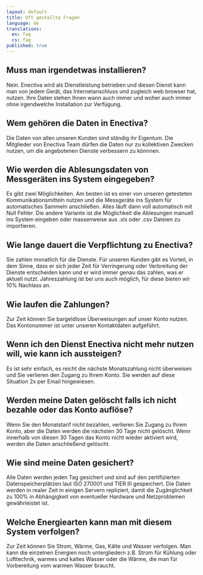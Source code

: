 ```yaml
---
layout: default
title: Oft gestellte Fragen
language: de
translations: 
  en: faq
  cs: faq
published: true
---
```


## Muss man irgendetwas installieren?

Nein. Enectiva wird als Dienstleistung betrieben und diesen Dienst kann man von jedem Gerät, das Internetanschluss und zugleich web browser hat, nutzen. Ihre Daten stehen Ihnen wann auch immer und woher auch immer ohne irgendwelche Installation zur Verfügung.

## Wem gehören die Daten in Enectiva?

Die Daten von allen unseren Kunden sind ständig ihr Eigentum. Die Mitglieder von Enectiva Team dürfen die Daten nur zu kollektiven Zwecken nutzen, um die angebotenen Dienste verbessern zu könnnen. 

## Wie werden die Ablesungsdaten von Messgeräten ins System eingegeben?

Es gibt zwei Möglichkeiten. Am besten ist es einer von unseren getesteten Kommunikationsmitteln nutzen und die Messgeräte ins System für automatisches Sammeln anschließen. Alles läuft dann voll automatisch mit Null Fehler. Die andere Variante ist die Möglichkeit die Ablesungen manuell ins System eingeben oder massenweise aus .xls oder .csv Dateien zu importieren.


## Wie lange dauert die Verpflichtung zu Enectiva?

Sie zahlen monatlich für die Dienste. Für unseren Kunden gibt es Vorteil, in dem Sinne, dass er sich jeder Zeit für Verringerung oder Verbreitung der Dienste entscheiden kann und er wird immer genau das zahlen, was er aktuell nutzt. Jahreszahlung ist bei uns auch möglich, für diese bieten wir 10% Nachlass an.

## Wie laufen die Zahlungen?

Zur Zeit können Sie bargeldlose Überweisungen auf unser Konto nutzen. Das Kontonummer ist unter unseren Kontaktdaten aufgeführt.

## Wenn ich den Dienst Enectiva nicht mehr nutzen will, wie kann ich aussteigen?

Es ist sehr einfach, es reicht die nächste Monatszahlung nicht überweisen und Sie verlieren den Zugang zu Ihrem Konto. Sie werden auf diese Situation 2x per Email hingewiesen.

## Werden meine Daten gelöscht falls ich nicht bezahle oder das Konto auflöse? 

Wenn Sie den Monatstarif nicht bezahlen, verlieren Sie Zugang zu Ihrem Konto, aber die Daten werden die nächsten 30 Tage nicht gelöscht. Wenn innerhalb von diesen 30 Tagen das Konto nicht wieder aktiviert wird, werden die Daten anschließend gelöscht.

## Wie sind meine Daten gesichert?

Alle Daten werden jeden Tag gesichert und sind auf den zertifizierten Datenspeicherplätzen laut ISO 270001 und TIER III gespeichert. Die Daten werden in realer Zeit in einigen Servern repliziert, damit die Zugänglichkeit zu 100% in Abhängigkeit von eventueller Hardware und Netzproblemen gewährleistet ist. 

## Welche Energiearten kann man mit diesem System verfolgen?

Zur Zeit können Sie Strom, Wärme, Gas, Kälte und Wasser verfolgen. Man kann die einzelnen Energien noch untergliedern z.B. Strom für Kühlung oder Lufttechnik, warmes und kaltes Wasser oder die Wärme, die man für Vorbereitung vom warmen Wasser braucht.
